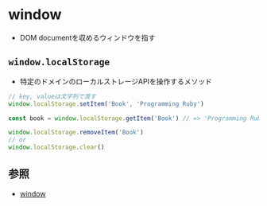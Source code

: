 # window
- DOM documentを収めるウィンドウを指す

## `window.localStorage`
- 特定のドメインのローカルストレージAPIを操作するメソッド

```js
// key, valueは文字列で渡す
window.localStorage.setItem('Book', 'Programming Ruby')

const book = window.localStorage.getItem('Book') // => 'Programming Ruby'

window.localStorage.removeItem('Book')
// or
window.localStorage.clear()
```

## 参照
- [window](https://developer.mozilla.org/ja/docs/Web/API/Window)
